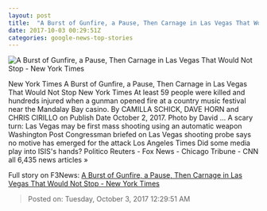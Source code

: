```yaml
---
layout: post
title:  "A Burst of Gunfire, a Pause, Then Carnage in Las Vegas That Would Not Stop - New York Times"
date: 2017-10-03 00:29:51Z
categories: google-news-top-stories
---
```


![A Burst of Gunfire, a Pause, Then Carnage in Las Vegas That Would Not Stop - New York Times](https://static01.nyt.com/images/2017/10/03/world/03lasvegas-1/03lasvegas-1-facebookJumbo.jpg)

New York Times A Burst of Gunfire, a Pause, Then Carnage in Las Vegas That Would Not Stop New York Times At least 59 people were killed and hundreds injured when a gunman opened fire at a country music festival near the Mandalay Bay casino. By CAMILLA SCHICK, DAVE HORN and CHRIS CIRILLO on Publish Date October 2, 2017. Photo by David ... A scary turn: Las Vegas may be first mass shooting using an automatic weapon Washington Post Congressman briefed on Las Vegas shooting probe says no motive has emerged for the attack Los Angeles Times Did some media play into ISIS's hands? Politico Reuters - Fox News - Chicago Tribune - CNN all 6,435 news articles »


Full story on F3News: [A Burst of Gunfire, a Pause, Then Carnage in Las Vegas That Would Not Stop - New York Times](http://www.f3nws.com/n/jKQeNG)

> Posted on: Tuesday, October 3, 2017 12:29:51 AM
